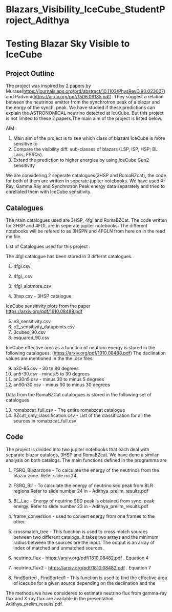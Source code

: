 # Blazars_Visibility_IceCube_StudentProject_Adithya


# Testing Blazar Sky Visible to IceCube 

## Project Outline 
 The project was inspired by 2 papers by Murase(https://journals.aps.org/prd/abstract/10.1103/PhysRevD.90.023007) and Padvoni(https://arxiv.org/pdf/1506.09135.pdf).
They suggest a relation between the neutrinos emitter from the synchrotron peak of a blazar and the enrgy of the synch. peak.
We have studied if these predictions can explain the ASTRONOMICAL neutrino detected at IcuCube. But this project is not limited to these 2 papers.The main aim of the project is listed below.

AIM :
1. Main aim of the project is to see which class of blazars IceCube is more sensitive to
2. Compare the visibility diff. sub-classes of blazars  (LSP, ISP, HSP;   BL Lacs, FSRQs). 
3. Extend the prediction to higher energies by using IceCube Gen2 sensitivity 

We are considering 2 seperate catalogues(3HSP and RomaBZcat), the code for both of them are written in seperate jupiter notebooks. We have used X-Ray, Gamma Ray and Synchrotron Peak energy 
data separately and tried to corellated them with IceCube sensitivity.
## Catalogues 
The main catalogues used are 3HSP, 4fgl and RomaBZCat.
The code written for 3HSP and 4FGL are in seperate
jupiter notebooks. The different notebooks will be refered to as 3HSPN and 4FGLN from here on in the read me file.    


List of Catalogues used for this project :

The 4fgl catalogue has been stored in 3 differnt catalogues.
1. 4fgl.csv  
2. 4fgl_.csv
3. 4fgl_alotmore.csv

4. 3hsp.csv - 3HSP catalogue 

IceCube sensitivity plots from the paper https://arxiv.org/pdf/1910.08488.pdf

5. e3_sensitivity.csv
6. e2_sensitivity_datapoints.csv
7. 3cubed_90.csv
8. esquared_90.csv



IceCube effective area as a function of neutrino energy is stored in the following catalogues. (https://arxiv.org/pdf/1910.08488.pdf)
The declination values are mentioned in the the .csv files. 

9. a30-85.csv - 30 to 80 degrees
10. an5-30.csv - minus 5 to 30 degrees 
11. an30n5.csv - minus 30 to minus 5 degrees 
12. an90n30.csv - minus 90 to minus 30 degrees


Data from the RomaBZCat catalogues is stored in the following set of catalogues 

13. romabzcat_full.csv - The entire romabzcat catalogue 
14. BZcat_only_classification.csv - List of the classification for all the sources in romabzcat_full.csv



## Code 

The project is divided into two jupiter notebooks that each deal with separate blazar catalogs, 3HSP and RomaBZcat. We have done a similar analysis on both catalogs.
The main functions defined in the programma are

1. FSRQ_Blazarzone - To calculate the energy of the neutrinos from the blazar zone. Refer slide no 24 

2. FSRQ_Blr - To calculate the energy of neutrino sed peak from BLR regions.Refer to slide number 24 in - Adithya_prelim_results.pdf

3. BL_Lac - Energy of neutrino SED peak is obtained from sync. peak energy. Refer to slide number 23 in - Adithya_prelim_results.pdf

4. frame_conversion - used to convert energy from one frames to the other. 

5. crossmatch_tree - This function is used to cross match sources between two different catalogs. It takes two arrays and the minimum radius between the sources are the input. The output is an array of index of matched and unmatched sources. 

6. neutrino_flux - https://arxiv.org/pdf/1810.08482.pdf . Equation 4

7. neutrino_flux2 - https://arxiv.org/pdf/1810.08482.pdf . Equation 7 

8. FindSorted , FindSorted1 - This function is used to find the effective area of icecube for a given source depending on the declination and the 



The methods we have considered to estimate neutrino flux from gamma-ray flux and X-ray flux are available in the presentation Adithya_prelim_results.pdf.
